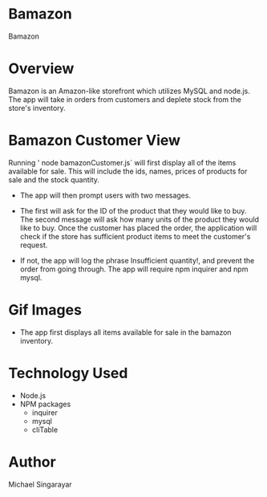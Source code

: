 # Bamazon
Bamazon

# Overview
Bamazon is an Amazon-like storefront which utilizes MySQL and node.js. The app will take in orders from customers and deplete stock from the store's inventory.

# Bamazon Customer View
Running ' node bamazonCustomer.js` will first display all of the items available for sale. This will include the ids, names, prices of products for sale and the stock quantity.

- The app will then prompt users with two messages.

- The first will ask for the ID of the product that they would like to buy.
The second message will ask how many units of the product they would like to buy.
Once the customer has placed the order, the application will check if the store has sufficient product items to meet the customer's request.

- If not, the app will log the phrase Insufficient quantity!, and prevent the order from going through.
The app will require npm inquirer and npm mysql.

# Gif Images

- The app first displays all items available for sale in the bamazon inventory.








# Technology Used

- Node.js
- NPM packages
  - inquirer 
  - mysql 
  - cliTable

# Author

Michael Singarayar
